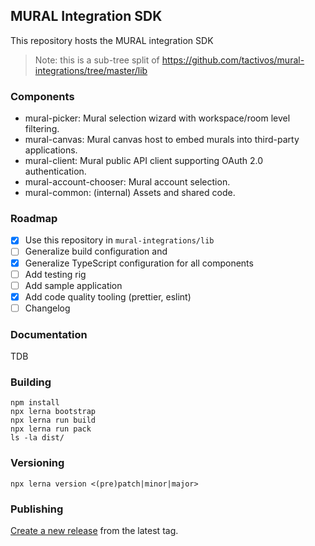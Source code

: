 ## MURAL Integration SDK

This repository hosts the MURAL integration SDK

> Note: this is a sub-tree split of https://github.com/tactivos/mural-integrations/tree/master/lib

### Components

- mural-picker: Mural selection wizard with workspace/room level filtering.
- mural-canvas: Mural canvas host to embed murals into third-party applications.
- mural-client: Mural public API client supporting OAuth 2.0 authentication.
- mural-account-chooser: Mural account selection.
- mural-common: (internal) Assets and shared code.

### Roadmap

 - [x] Use this repository in `mural-integrations/lib`
 - [ ] Generalize build configuration and
 - [x] Generalize TypeScript configuration for all components
 - [ ] Add testing rig
 - [ ] Add sample application
 - [x] Add code quality tooling (prettier, eslint)
 - [ ] Changelog

### Documentation

TDB

### Building

```
npm install
npx lerna bootstrap
npx lerna run build
npx lerna run pack
ls -la dist/
```

### Versioning

```
npx lerna version <(pre)patch|minor|major>
```

### Publishing

[Create a new release](https://github.com/tactivos/mural-integrations-sdk/releases/new) from the latest tag.
